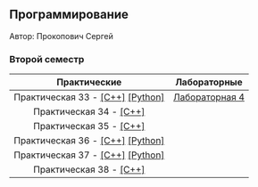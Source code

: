 ## Программирование

Автор: Прокопович Сергей
### Второй семестр

|  Практические   | Лабораторные |
|:-----------------------:|:---------------------:|
| Практическая 33 - [[C++]](./Practice/33/C++/) [[Python]](./Practice/33/Python/) | [Лабораторная 4](./Lab/04) |
|   Практическая 34 - [[C++]](./Practice/34/C++/)   ||
|Практическая 35 - [[C++]](./Practice/35/C++/)||
|Практическая 36 -  [[C++]](./Practice/36/C++/)  [[Python]](./Practice/36/Python/) ||
|Практическая 37 -  [[C++]](./Practice/37/C++/)  [[Python]](./Practice/37/Python/) ||
|Практическая 38 -  [[C++]](./Practice/38/C++/) ||

